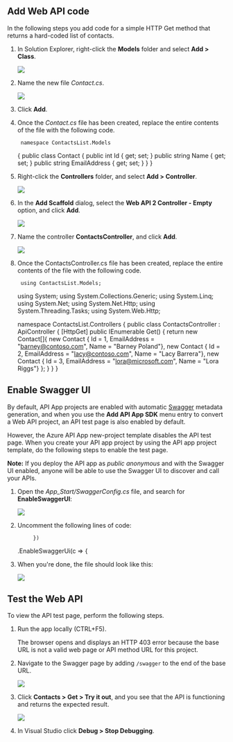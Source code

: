 ## Add Web API code
In the following steps you add code for a simple HTTP Get method that returns a hard-coded list of contacts. 

1. In Solution Explorer, right-click the **Models** folder and select **Add > Class**. 

    ![](./media/app-service-api-define-api-app/03-add-new-class-v3.png) 

2. Name the new file *Contact.cs*. 

    ![](./media/app-service-api-define-api-app/0301-add-new-class-dialog-v3.png) 

3. Click **Add**.

4. Once the *Contact.cs* file has been created, replace the entire contents of the file with the following code. 

        namespace ContactsList.Models
     {
         public class Contact
         {
             public int Id { get; set; }
             public string Name { get; set; }
             public string EmailAddress { get; set; }
         }
     }
5. Right-click the **Controllers** folder, and select **Add > Controller**. 

    ![](./media/app-service-api-define-api-app/05-new-controller-v3.png)

6. In the **Add Scaffold** dialog, select the **Web API 2 Controller - Empty** option, and click **Add**. 

    ![](./media/app-service-api-define-api-app/06-new-controller-dialog-v3.png)

7. Name the controller **ContactsController**, and click **Add**. 

    ![](./media/app-service-api-define-api-app/07-new-controller-name-v2.png)

8. Once the ContactsController.cs file has been created, replace the entire contents of the file with the following code. 

        using ContactsList.Models;
     using System;
     using System.Collections.Generic;
     using System.Linq;
     using System.Net;
     using System.Net.Http;
     using System.Threading.Tasks;
     using System.Web.Http;

     namespace ContactsList.Controllers
     {
         public class ContactsController : ApiController
         {
             [HttpGet]
             public IEnumerable<Contact> Get()
             {
                 return new Contact[]{
                     new Contact { Id = 1, EmailAddress = "barney@contoso.com", Name = "Barney Poland"},
                     new Contact { Id = 2, EmailAddress = "lacy@contoso.com", Name = "Lacy Barrera"},
                     new Contact { Id = 3, EmailAddress = "lora@microsoft.com", Name = "Lora Riggs"}
                 };
             }
         }
     }


## Enable Swagger UI
By default, API App projects are enabled with automatic [Swagger](http://swagger.io/ "Official Swagger information") metadata generation, and when you use the **Add API App SDK** menu entry to convert a Web API project, an API test page is also enabled by default.  

However, the Azure API App new-project template disables the API test page. When you create your API app project by using the API app project template, do the following steps to enable the test page.

**Note:** If you deploy the API app as *public anonymous* and with the Swagger UI enabled, anyone will be able to use the Swagger UI to discover and call your APIs. 

1. Open the *App_Start/SwaggerConfig.cs* file, and search for **EnableSwaggerUI**:

    ![](./media/app-service-api-define-api-app/12-enable-swagger-ui-with-box.png)

2. Uncomment the following lines of code:

            })
     .EnableSwaggerUi(c =>
         {
3. When you're done, the file should look like this:

    ![](./media/app-service-api-define-api-app/13-enable-swagger-ui-with-box.png)


## Test the Web API
To view the API test page, perform the following steps.

1. Run the app locally (CTRL+F5).

    The browser opens and displays an HTTP 403 error because the base URL is not a valid web page or API method URL for this project.

2. Navigate to the Swagger page by adding `/swagger` to the end of the base URL. 

   ![](./media/app-service-api-define-api-app/swaggerhome.png)

3. Click **Contacts > Get > Try it out**, and you see that the API is functioning and returns the expected result. 

    ![](./media/app-service-api-define-api-app/swaggertry.png)

4. In Visual Studio click **Debug > Stop Debugging**.



